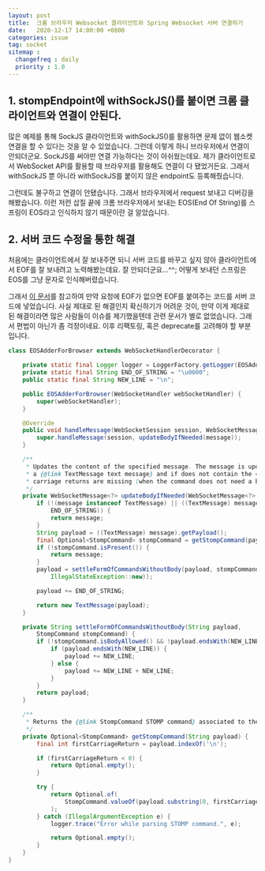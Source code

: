 ```yaml
---
layout: post
title:  크롬 브라우저 Websocket 클라이언트와 Spring Websocket 서버 연결하기
date:   2020-12-17 14:00:00 +0800
categories: issue
tag: socket
sitemap :
  changefreq : daily
  priority : 1.0
---
```


## 1. stompEndpoint에 withSockJS()를 붙이면 크롬 클라이언트와 연결이 안된다.

많은 예제를 통해 SockJS 클라이언트와 withSockJS()를 활용하면 문제 없이 웹소켓 연결을 할 수 있다는 것을 알 수 있었습니다. 그런데 이렇게 하니 브라우저에서 연결이 안되더군요. SockJS를 써야만 연결 가능하다는 것이 아쉬웠는데요. 제가 클라이언트로서 WebSocket API를 활용할 때 브라우저를 활용해도 연결이 다 됐었거든요. 그래서 withSockJS 뿐 아니라 withSockJS를 붙이지 않은 endpoint도 등록해줬습니다.

그런데도 불구하고 연결이 안됐습니다. 그래서 브라우저에서 request 보내고 디버깅을 해봤습니다. 이런 저런 삽질 끝에 크롬 브라우저에서 보내는 EOS(End Of String)를 스프링이 EOS라고 인식하지 않기 때문이란 걸 알았습니다.

## 2. 서버 코드 수정을 통한 해결

처음에는 클라이언트에서 잘 보내주면 되니 서버 코드를 바꾸고 싶지 않아 클라이언트에서 EOF를 잘 보내려고 노력해봤는데요. 잘 안되더군요...^^; 어떻게 보내던 스프링은 EOS를 그냥 문자로 인식해버렸습니다.

그래서 [이 문서](https://stackoverflow.com/questions/47373402/spring-stromp-incomplete-frame)를 참고하여 만약 요청에 EOF가 없으면 EOF를 붙여주는 코드를 서버 코드에 넣었습니다. 사실 제대로 된 해결인지 확신하기가 어려운 것이, 만약 이게 제대로 된 해결이라면 많은 사람들이 이슈를 제기했을텐데 관련 문서가 별로 없었습니다. 그래서 편법이 아닌가 좀 걱정이네요. 이후 리팩토링, 혹은 deprecate를 고려해야 할 부분입니다.

```java
class EOSAdderForBrowser extends WebSocketHandlerDecorator {

    private static final Logger logger = LoggerFactory.getLogger(EOSAdderForBrowser.class);
    private static final String END_OF_STRING = "\u0000";
    public static final String NEW_LINE = "\n";

    public EOSAdderForBrowser(WebSocketHandler webSocketHandler) {
        super(webSocketHandler);
    }

    @Override
    public void handleMessage(WebSocketSession session, WebSocketMessage<?> message) throws Exception {
        super.handleMessage(session, updateBodyIfNeeded(message));
    }

    /**
     * Updates the content of the specified message. The message is updated only if it is
     * a {@link TextMessage text message} and if does not contain the <tt>null</tt> character at the end. If
     * carriage returns are missing (when the command does not need a body) there are also added.
     */
    private WebSocketMessage<?> updateBodyIfNeeded(WebSocketMessage<?> message) {
        if (!(message instanceof TextMessage) || ((TextMessage) message).getPayload().endsWith(
            END_OF_STRING)) {
            return message;
        }
        String payload = ((TextMessage) message).getPayload();
        final Optional<StompCommand> stompCommand = getStompCommand(payload);
        if (!stompCommand.isPresent()) {
            return message;
        }
        payload = settleFormOfCommandsWithoutBody(payload, stompCommand.orElseThrow(
            IllegalStateException::new));

        payload += END_OF_STRING;

        return new TextMessage(payload);
    }

    private String settleFormOfCommandsWithoutBody(String payload,
        StompCommand stompCommand) {
        if (!stompCommand.isBodyAllowed() && !payload.endsWith(NEW_LINE + NEW_LINE)) {
            if (payload.endsWith(NEW_LINE)) {
                payload += NEW_LINE;
            } else {
                payload += NEW_LINE + NEW_LINE;
            }
        }
        return payload;
    }

    /**
     * Returns the {@link StompCommand STOMP command} associated to the specified payload.
     */
    private Optional<StompCommand> getStompCommand(String payload) {
        final int firstCarriageReturn = payload.indexOf('\n');

        if (firstCarriageReturn < 0) {
            return Optional.empty();
        }

        try {
            return Optional.of(
                StompCommand.valueOf(payload.substring(0, firstCarriageReturn))
            );
        } catch (IllegalArgumentException e) {
            logger.trace("Error while parsing STOMP command.", e);

            return Optional.empty();
        }
    }
}
```